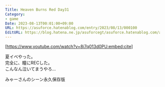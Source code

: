 ```yaml
---
Title: Heaven Burns Red Day31
Category:
- game
Date: 2023-08-13T00:01:00+09:00
URL: https://asuforce.hatenablog.com/entry/2023/08/13/000100
EditURL: https://blog.hatena.ne.jp/asuforcegt/asuforce.hatenablog.com/atom/entry/820878482958097656
---
```


[https://www.youtube.com/watch?v=8i7q013d0PU:embed:cite]

夏イベやった。  
完全に、瞳にRECした。  
こんなん泣いてまうやろ...

みゃーさんのシーン永久保存版
